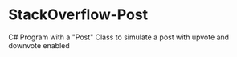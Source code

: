 # StackOverflow-Post
C# Program with a "Post" Class to simulate a post with upvote and downvote enabled
